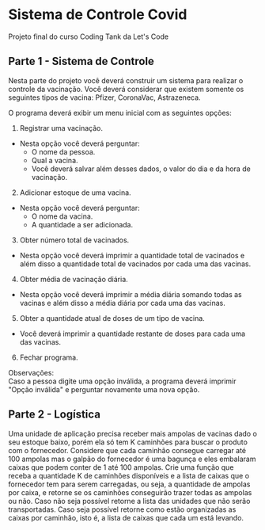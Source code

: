 # Sistema de Controle Covid

Projeto final do curso Coding Tank da Let's Code

## Parte 1 - Sistema de Controle

Nesta parte do projeto você deverá construir um sistema para realizar o controle da vacinação. Você deverá considerar que existem somente os seguintes tipos de vacina: Pfizer, CoronaVac, Astrazeneca.

O programa deverá exibir um menu inicial com as seguintes opções:

  1. Registrar uma vacinação.
  
  - Nesta opção você deverá perguntar:    
    - O nome da pessoa.
    - Qual a vacina.
    - Você deverá salvar além desses dados, o valor do dia e da hora de vacinação.
      
  2. Adicionar estoque de uma vacina.
  
  - Nesta opção você deverá perguntar:    
    - O nome da vacina.
    - A quantidade a ser adicionada.
      
  3. Obter número total de vacinados.
  
  - Nesta opção você deverá imprimir a quantidade total de vacinados e além disso a quantidade total de vacinados por cada uma das vacinas.
  
  4. Obter média de vacinação diária.
  
  - Nesta opção você deverá imprimir a média diária somando todas as vacinas e além disso a média diária por cada uma das vacinas.
  
  5. Obter a quantidade atual de doses de um tipo de vacina.
  
  - Você deverá imprimir a quantidade restante de doses para cada uma das vacinas.
  
  6. Fechar programa.

Observações:  
Caso a pessoa digite uma opção inválida, a programa deverá imprimir "Opção inválida" e perguntar novamente uma nova opção.

## Parte 2 - Logística
Uma unidade de aplicação precisa receber mais ampolas de vacinas dado o seu estoque baixo, porém ela só tem K caminhões para buscar o produto com o fornecedor. Considere que cada caminhão consegue carregar até 100 ampolas mas o galpão do fornecedor é uma bagunça e eles embalaram caixas que podem conter de 1 até 100 ampolas.
Crie uma função que receba a quantidade K de caminhões disponíveis e a lista de caixas que o fornecedor tem para serem carregadas, ou seja, a quantidade de ampolas por caixa, e retorne se os caminhões conseguirão trazer todas as ampolas ou não. Caso não seja possível retorne a lista das unidades que não serão transportadas. Caso seja possível retorne como estão organizadas as caixas por caminhão, isto é, a lista de caixas que cada um está levando.
